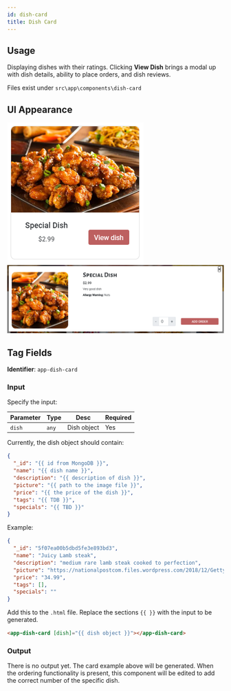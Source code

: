 ```yaml
---
id: dish-card
title: Dish Card
---
```


## Usage

Displaying dishes with their ratings. Clicking **View Dish** brings a modal up with dish details, ability to place orders, and dish reviews.

Files exist under `src\app\components\dish-card`

## UI Appearance

![Dish Card](../../static/img/examples/dish-card.PNG "Dish Card")
![Dish Card Modal](../../static/img/examples/dish-card-modal.PNG "Dish Card Modal")

## Tag Fields

**Identifier**: `app-dish-card`

### Input

Specify the input:

| Parameter | Type  | Desc        | Required |
| --------- | ----- | ----------- | -------- |
| `dish`    | `any` | Dish object | Yes      |

Currently, the dish object should contain:

```json
{
  "_id": "{{ id from MongoDB }}",
  "name": "{{ dish name }}",
  "description": "{{ description of dish }}",
  "picture": "{{ path to the image file }}",
  "price": "{{ the price of the dish }}",
  "tags": "{{ TDB }}",
  "specials": "{{ TBD }}"
}
```

Example:

```json
{
  "_id": "5f07ea00b5dbd5fe3e893bd3",
  "name": "Juicy Lamb steak",
  "description": "medium rare lamb steak cooked to perfection",
  "picture": "https://nationalpostcom.files.wordpress.com/2018/12/GettyImages-835995304.jpg",
  "price": "34.99",
  "tags": [],
  "specials": ""
}
```

Add this to the `.html` file. Replace the sections `{{ }}` with the input to be generated.

```html
<app-dish-card [dish]="{{ dish object }}"></app-dish-card>
```

### Output

There is no output yet. The card example above will be generated. When the ordering functionality is present, this component will be edited to add the correct number of the specific dish.
